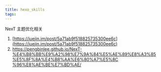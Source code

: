 ```yaml
---
title: hexo_skills
tags:
---
```


NexT 主题优化相关

1. [https://juejin.im/post/5a71ab9f518825735300ee6c](https://juejin.im/post/5a71ab9f518825735300ee6c)
1. [https://pengbinlee.github.io/NexT-%E4%B8%BB%E9%A2%98%E7%9A%84%E5%AE%89%E8%A3%85%E5%8F%8A%E4%B8%AA%E6%80%A7%E5%8C
%96%E8%AE%BE%E7%BD%AE/](https://pengbinlee.github.io/NexT-%E4%B8%BB%E9%A2%98%E7%9A%84%E5%AE%89%E8%A3%85%E5%8F%8A%E4%B8%AA%E6%80%A7%E5%8C%96%E8%AE%BE%E7%BD%AE/)